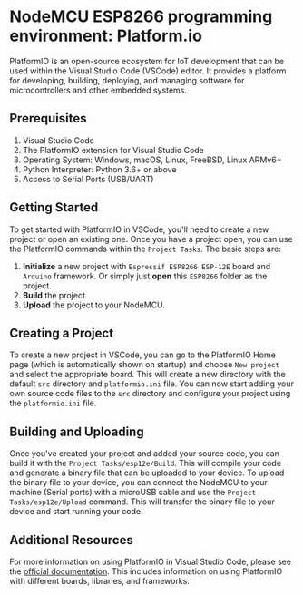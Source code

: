 # NodeMCU ESP8266 programming environment: Platform.io

PlatformIO is an open-source ecosystem for IoT development that can be used within the Visual Studio Code (VSCode) editor. It provides a platform for developing, building, deploying, and managing software for microcontrollers and other embedded systems.

## Prerequisites

1. Visual Studio Code
2. The PlatformIO extension for Visual Studio Code
3. Operating System: Windows, macOS, Linux, FreeBSD, Linux ARMv6+
4. Python Interpreter: Python 3.6+ or above
5. Access to Serial Ports (USB/UART)

## Getting Started

To get started with PlatformIO in VSCode, you'll need to create a new project or open an existing one. Once you have a project open, you can use the PlatformIO commands within the `Project Tasks`. The basic steps are:
1. **Initialize** a new project with `Espressif ESP8266 ESP-12E` board and `Arduino` framework. Or simply just **open** this `ESP8266` folder as the project.
2. **Build** the project.
3. **Upload** the project to your NodeMCU.

## Creating a Project
To create a new project in VSCode, you can go to the PlatformIO Home page (which is automatically shown on startup) and choose `New project` and select the appropriate board. This will create a new directory with the default `src` directory and `platformio.ini` file. You can now start adding your own source code files to the `src` directory and configure your project using the `platformio.ini` file.

## Building and Uploading
Once you've created your project and added your source code, you can build it with the `Project Tasks/esp12e/Build`. This will compile your code and generate a binary file that can be uploaded to your device. To upload the binary file to your device, you can connect the NodeMCU to your machine (Serial ports) with a microUSB cable and use the `Project Tasks/esp12e/Upload` command. This will transfer the binary file to your device and start running your code.

## Additional Resources

For more information on using PlatformIO in Visual Studio Code, please see the [official documentation](https://docs.platformio.org/en/latest/ide/vscode.html). This includes information on using PlatformIO with different boards, libraries, and frameworks.
